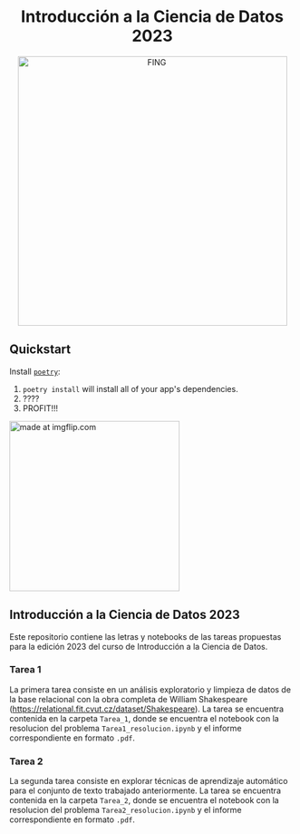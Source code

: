 <p align="center">
<h1 align="center"> Introducción a la Ciencia de Datos 2023 </h1>
</p>
<p align="center">
   <img src="https://www.fing.edu.uy/sites/default/files/inline-images/Logo_Fing%2BUdelar_horizontal_RGB.png" width="475" alt="FING">
</p>

## Quickstart

Install [`poetry`](https://python-poetry.org/docs/#osx--linux--bashonwindows-install-instructions):

1. `poetry install` will install all of your app's dependencies.
2. ????
3. PROFIT!!!

<img src="https://i.imgflip.com/5myrdu.jpg" width="300" title="made at imgflip.com"/>

## Introducción a la Ciencia de Datos 2023

Este repositorio contiene las letras y notebooks de las tareas propuestas para la edición 2023 del curso de Introducción a la Ciencia de Datos.

### Tarea 1

La primera tarea consiste en un análisis exploratorio y limpieza de datos de la base relacional con la obra completa de William Shakespeare (https://relational.fit.cvut.cz/dataset/Shakespeare). La tarea se encuentra contenida en la carpeta `Tarea_1`, donde se encuentra el notebook con la resolucion del problema `Tarea1_resolucion.ipynb` y el informe correspondiente en formato `.pdf`.

### Tarea 2

La segunda tarea consiste en explorar técnicas de aprendizaje automático para el conjunto de texto trabajado anteriormente. La tarea se encuentra contenida en la carpeta `Tarea_2`, donde se encuentra el notebook con la resolucion del problema `Tarea2_resolucion.ipynb` y el informe correspondiente en formato `.pdf`.
